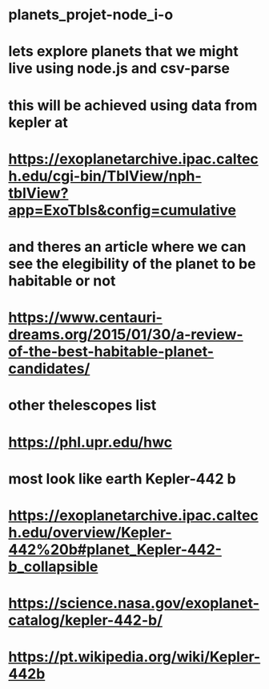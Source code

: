 # planets_projet-node_i-o

# lets explore planets that we might live using node.js and csv-parse

# this will be achieved using data from kepler at

# https://exoplanetarchive.ipac.caltech.edu/cgi-bin/TblView/nph-tblView?app=ExoTbls&config=cumulative

# and theres an article where we can see the elegibility of the planet to be habitable or not

# https://www.centauri-dreams.org/2015/01/30/a-review-of-the-best-habitable-planet-candidates/

# other thelescopes list

# https://phl.upr.edu/hwc

# most look like earth Kepler-442 b

# https://exoplanetarchive.ipac.caltech.edu/overview/Kepler-442%20b#planet_Kepler-442-b_collapsible

# https://science.nasa.gov/exoplanet-catalog/kepler-442-b/

# https://pt.wikipedia.org/wiki/Kepler-442b
